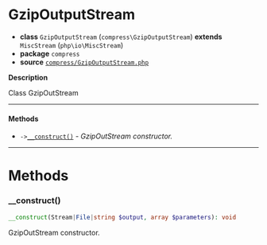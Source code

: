 # GzipOutputStream

- **class** `GzipOutputStream` (`compress\GzipOutputStream`) **extends** `MiscStream` (`php\io\MiscStream`)
- **package** `compress`
- **source** [`compress/GzipOutputStream.php`](./src/main/resources/JPHP-INF/sdk/compress/GzipOutputStream.php)

**Description**

Class GzipOutStream

---

#### Methods

- `->`[`__construct()`](#method-__construct) - _GzipOutStream constructor._

---
# Methods

<a name="method-__construct"></a>

### __construct()
```php
__construct(Stream|File|string $output, array $parameters): void
```
GzipOutStream constructor.